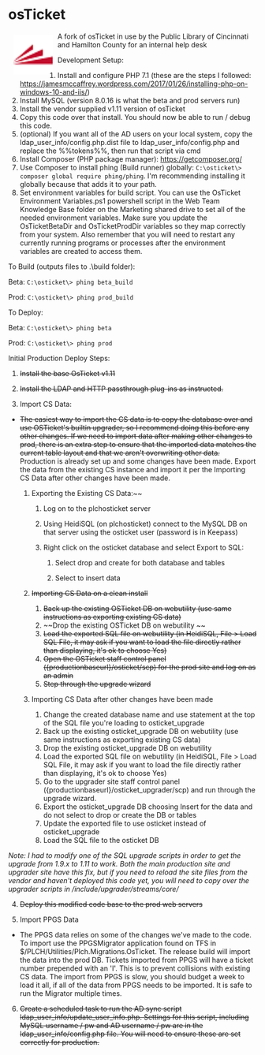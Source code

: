 osTicket
========
<a href="https://osticket.com"><img height="80px" width="80px" src="images/favicon.png"
align="left" hspace="10" vspace="6"></a>

A fork of osTicket in use by the Public Library of Cincinnati and Hamilton County for an internal help desk

Development Setup:
1. Install and configure PHP 7.1 (these are the steps I followed: https://jamesmccaffrey.wordpress.com/2017/01/26/installing-php-on-windows-10-and-iis/)
2. Install MySQL (version 8.0.16 is what the beta and prod servers run)
3. Install the vendor supplied v1.11 version of osTicket
4. Copy this code over that install. You should now be able to run / debug this code.
5. (optional) If you want all of the AD users on your local system, copy the ldap_user_info/config.php.dist file to ldap_user_info/config.php and replace the %%tokens%%, then run that script via cmd
5. Install Composer (PHP package manager): https://getcomposer.org/
6. Use Composer to install phing (Build runner) globally: `C:\osticket\> composer global require phing/phing`. I'm recommending installing it globally because that adds it to your path.
7. Set environment variables for build script. You can use the OsTicket Environment Variables.ps1 powershell script in the Web Team Knowledge Base folder on the Marketing shared drive to set
  all of the needed environment variables. Make sure you update the OsTicketBetaDir and OsTicketProdDir variables so they map correctly from your system. Also remember that you will need to restart any
  currently running programs or processes after the environment variables are created to access them.

To Build (outputs files to .\build folder):

Beta: `C:\osticket\> phing beta_build`

Prod: `C:\osticket\> phing prod_build`

To Deploy:

Beta: `C:\osticket\> phing beta`

Prod: `C:\osticket\> phing prod`

Initial Production Deploy Steps:

1. ~~Install the base OsTicket v1.11~~

2. ~~Install the LDAP and HTTP passthrough plug-ins as instructed.~~

3. Import CS Data:

  * ~~The easiest way to import the CS data is to copy the database over and use OSTicket's builtin upgrader, so I recommend doing this before any other changes. If we need to import data after making other changes to prod, there is an extra step to ensure that the imported data matches the current table layout and that we aren't overwriting other data.~~ Production is already set up and some changes have been made. Export the data from the existing CS instance and import it per the Importing CS Data after other changes have been made.

    1. Exporting the Existing CS Data:~~
        1. Log on to the plchosticket server
        2. Using HeidiSQL (on plchosticket) connect to the MySQL DB on that server using the osticket user       (password is in Keepass)
        3. Right click on the osticket database and select Export to SQL:

            1. Select drop and create for both database and tables

            2. Select to insert data

    2. ~~Importing CS Data on a clean install~~
        1. ~~Back up the existing OSTicket DB on webutility (use same instructions as exporting existing CS data)~~
        2. ~~Drop the existing OSTicket DB on webutility ~~
        3. ~~Load the exported SQL file on webutility (in HeidiSQL, File > Load SQL File, it may ask if you want to load the file directly rather than displaying, it's ok to choose Yes)~~
        4. ~~Open the OSTicket staff control panel ({productionbaseurl}/osticket/scp) for the prod site and log on as an admin~~
        5. ~~Step through the upgrade wizard~~

    3. Importing CS Data after other changes have been made
        1. Change the created database name and use statement at the top of the SQL file you're loading to osticket_upgrade
        2. Back up the existing osticket_upgrade DB on webutility (use same instructions as exporting existing CS data)
        3. Drop the existing osticket_upgrade DB on webutility
        4. Load the exported SQL file on webutility (in HeidiSQL, File > Load SQL File, it may ask if you want to load the file directly rather than displaying, it's ok to choose Yes)
        5. Go to the upgrader site staff control panel ({productionbaseurl}/osticket_upgrader/scp) and run through the upgrade wizard.
        6. Export the osticket_upgrade DB choosing Insert for the data and do not select to drop or create the DB or tables
        7. Update the exported file to use osticket instead of osticket_upgrade
        8. Load the SQL file to the osticket DB

*Note: I had to modify one of the SQL upgrade scripts in order to get the upgrade from 1.9.x to 1.11 to work. Both the main production site and upgrader site have this fix, but if you need to reload the site files from the vendor and haven't deployed this code yet, you will need to copy over the upgrader scripts in /include/upgrader/streams/core/*

4. ~~Deploy this modified code base to the prod web servers~~

5. Import PPGS Data

  * The PPGS data relies on some of the changes we've made to the code. To import use the PPGSMigrator application found on TFS in $/PLCH/Utilities/Plch.Migrations.OsTicket. The release build will import the data into the prod DB. Tickets imported from PPGS will have a ticket number prepended with an 'I'. This is to prevent collisions with existing CS data. The import from PPGS is slow, you should budget a week to load it all, if all of the data from PPGS needs to be imported. It is safe to run the Migrator multiple times.

6. ~~Create a scheduled task to run the AD sync script ldap_user_info/update_user_info.php. Settings for this script, including MySQL username / pw and AD username / pw are in the ldap_user_info/config.php file. You will need to ensure these are set correctly for production.~~



